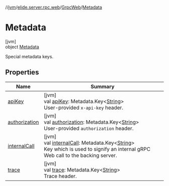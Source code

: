 //[jvm](../../../../index.md)/[elide.server.rpc.web](../../index.md)/[GrpcWeb](../index.md)/[Metadata](index.md)

# Metadata

[jvm]\
object [Metadata](index.md)

Special metadata keys.

## Properties

| Name | Summary |
|---|---|
| [apiKey](api-key.md) | [jvm]<br>val [apiKey](api-key.md): Metadata.Key&lt;[String](https://kotlinlang.org/api/latest/jvm/stdlib/kotlin/-string/index.html)&gt;<br>User-provided `x-api-key` header. |
| [authorization](authorization.md) | [jvm]<br>val [authorization](authorization.md): Metadata.Key&lt;[String](https://kotlinlang.org/api/latest/jvm/stdlib/kotlin/-string/index.html)&gt;<br>User-provided `authorization` header. |
| [internalCall](internal-call.md) | [jvm]<br>val [internalCall](internal-call.md): Metadata.Key&lt;[String](https://kotlinlang.org/api/latest/jvm/stdlib/kotlin/-string/index.html)&gt;<br>Key which is used to signify an internal gRPC Web call to the backing server. |
| [trace](trace.md) | [jvm]<br>val [trace](trace.md): Metadata.Key&lt;[String](https://kotlinlang.org/api/latest/jvm/stdlib/kotlin/-string/index.html)&gt;<br>Trace header. |
